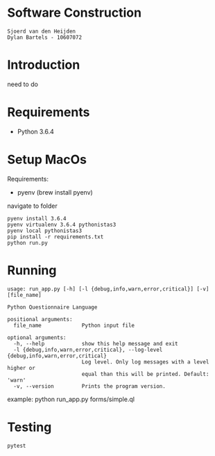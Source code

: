 # Software Construction 

```
Sjoerd van den Heijden
Dylan Bartels - 10607072
```

# Introduction

need to do

# Requirements

- Python 3.6.4

# Setup MacOs

Requirements:
- pyenv (brew install pyenv)

navigate to folder

```
pyenv install 3.6.4
pyenv virtualenv 3.6.4 pythonistas3
pyenv local pythonistas3
pip install -r requirements.txt
python run.py
```

# Running

```
usage: run_app.py [-h] [-l {debug,info,warn,error,critical}] [-v] [file_name]

Python Questionnaire Language

positional arguments:
  file_name             Python input file

optional arguments:
  -h, --help            show this help message and exit
  -l {debug,info,warn,error,critical}, --log-level {debug,info,warn,error,critical}
                        Log level. Only log messages with a level higher or
                        equal than this will be printed. Default: 'warn'
  -v, --version         Prints the program version.
```

example: python run_app.py forms/simple.ql

# Testing

```
pytest
```